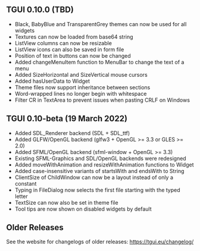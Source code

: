 TGUI 0.10.0  (TBD)
------------------

- Black, BabyBlue and TransparentGrey themes can now be used for all widgets
- Textures can now be loaded from base64 string
- ListView columns can now be resizable
- ListView icons can also be saved in form file
- Position of text in buttons can now be changed
- Added changeMenuItem function to MenuBar to change the text of a menu
- Added SizeHorizontal and SizeVertical mouse cursors
- Added hasUserData to Widget
- Theme files now support inheritance between sections
- Word-wrapped lines no longer begin with whitespace
- Filter CR in TextArea to prevent issues when pasting CRLF on Windows


TGUI 0.10-beta (19 March 2022)
------------------------------

- Added SDL\_Renderer backend (SDL + SDL\_ttf)
- Added GLFW/OpenGL backend (glfw3 + OpenGL >= 3.3 or GLES >= 2.0)
- Added SFML/OpenGL backend (sfml-window + OpenGL >= 3.3)
- Existing SFML-Graphics and SDL/OpenGL backends were redesigned
- Added moveWithAnimation and resizeWithAnimation functions to Widget
- Added case-insensitive variants of startsWith and endsWith to String
- ClientSize of ChildWindow can now be a layout instead of only a constant
- Typing in FileDialog now selects the first file starting with the typed letter
- TextSize can now also be set in theme file
- Tool tips are now shown on disabled widgets by default


Older Releases
--------------

See the website for changelogs of older releases: https://tgui.eu/changelog/
